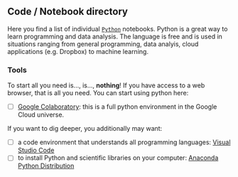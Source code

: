 ## Code / Notebook directory

Here you find a list of individual [`Python`](https://www.python.org/) notebooks. Python is a great way to learn programming and data analysis. The language is free and is used in situations ranging from general programming, data analyis, cloud applications (e.g. Dropbox) to machine learning. 


### Tools

To start all you need is..., is..., **nothing**! If you have access to a web browser, that is all you need. You can start using python here:

- [ ] [Google Colaboratory](https://colab.research.google.com/): this is a full python environment in the Google Cloud universe. 

If you want to dig deeper, you additionally may want:

- [ ] a code environment that understands all programming languages: [Visual Studio Code](https://code.visualstudio.com/) 
- [ ] to install Python and scientific libraries on your computer: [Anaconda Python Distribution](https://www.anaconda.com/products/individual)  